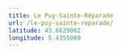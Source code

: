 ```yaml
---
title: Le Puy-Sainte-Réparade
url: /le-puy-sainte-reparade/
latitude: 43.6629062
longitude: 5.4355069
---
```

